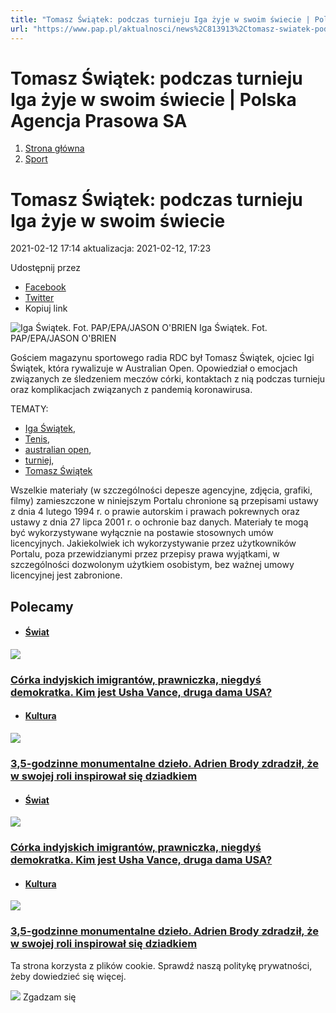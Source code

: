 ```yaml
---
title: "Tomasz Świątek: podczas turnieju Iga żyje w swoim świecie | Polska Agencja Prasowa SA"
url: "https://www.pap.pl/aktualnosci/news%2C813913%2Ctomasz-swiatek-podczas-turnieju-iga-zyje-w-swoim-swiecie.html"
---
```


# Tomasz Świątek: podczas turnieju Iga żyje w swoim świecie | Polska Agencja Prasowa SA














1. [Strona główna](/)
2. [Sport](/list-of-articles/47)









# Tomasz Świątek: podczas turnieju Iga żyje w swoim świecie









 2021\-02\-12 17:14 aktualizacja: 2021\-02\-12, 17:23 






 Udostępnij przez
 
* [Facebook](https://www.facebook.com/sharer/sharer.php?u=https://www.pap.pl/aktualnosci/news%2C813913%2Ctomasz-swiatek-podczas-turnieju-iga-zyje-w-swoim-swiecie.html)
* [Twitter](https://twitter.com/intent/tweet?url=https://www.pap.pl/aktualnosci/news%2C813913%2Ctomasz-swiatek-podczas-turnieju-iga-zyje-w-swoim-swiecie.html)
* Kopiuj link








![Iga Świątek. Fot. PAP/EPA/JASON O'BRIEN ](/sites/default/files/styles/main_image/public/202102/pap_20210210_0P0%20%281%29_0.jpg?h=87b2607d&itok=tBhfw2es)
Iga Świątek. Fot. PAP/EPA/JASON O'BRIEN 

Gościem magazynu sportowego radia RDC był Tomasz Świątek, ojciec Igi Świątek, która rywalizuje w Australian Open. Opowiedział o emocjach związanych ze śledzeniem meczów córki, kontaktach z nią podczas turnieju oraz komplikacjach związanych z pandemią koronawirusa.










TEMATY:
* [Iga Świątek](/aktualnosci/index%2C1%2C%2Ciga-swiatek.html),
* [Tenis](/aktualnosci/index%2C1%2C%2Ctenis.html),
* [australian open](/aktualnosci/index%2C1%2C14207%2Caustralian-open.html),
* [turniej](/aktualnosci/index%2C1%2C%2Cturniej.html),
* [Tomasz Świątek](/aktualnosci/index%2C1%2C%2Ctomasz-swiatek.html)







Wszelkie materiały (w szczególności depesze agencyjne, zdjęcia, grafiki, filmy) zamieszczone w niniejszym Portalu chronione są przepisami ustawy z dnia 4 lutego 1994 r. o prawie autorskim i prawach pokrewnych oraz ustawy z dnia 27 lipca 2001 r. o ochronie baz danych. Materiały te mogą być wykorzystywane wyłącznie na postawie stosownych umów licencyjnych. Jakiekolwiek ich wykorzystywanie przez użytkowników Portalu, poza przewidzianymi przez przepisy prawa wyjątkami, w szczególności dozwolonym użytkiem osobistym, bez ważnej umowy licencyjnej jest zabronione.








## Polecamy





* #### [Świat](/list-of-articles/48)

[![](/sites/default/files/styles/main_image/public/202501/pap_20250120_3F3.jpg?h=de9ae349&itok=BFKQemLl)](/aktualnosci/corka-indyjskich-imigrantow-prawniczka-niegdys-demokratka-kim-jest-usha-vance-druga)


### [Córka indyjskich imigrantów, prawniczka, niegdyś demokratka. Kim jest Usha Vance, druga dama USA?](/aktualnosci/corka-indyjskich-imigrantow-prawniczka-niegdys-demokratka-kim-jest-usha-vance-druga)
* #### [Kultura](/list-of-articles/45)

[![](/sites/default/files/styles/main_image/public/202501/pap_20250117_0NT.jpg?h=8f3c4420&itok=5T8Hk6tM)](/aktualnosci/35-godzinne-monumentalne-dzielo-adrien-brody-zdradzil-ze-w-swojej-roli-inspirowal-sie)


### [3,5\-godzinne monumentalne dzieło. Adrien Brody zdradził, że w swojej roli inspirował się dziadkiem](/aktualnosci/35-godzinne-monumentalne-dzielo-adrien-brody-zdradzil-ze-w-swojej-roli-inspirowal-sie)




























* #### [Świat](/list-of-articles/48)

[![](/sites/default/files/styles/main_image/public/202501/pap_20250120_3F3.jpg?h=de9ae349&itok=BFKQemLl)](/aktualnosci/corka-indyjskich-imigrantow-prawniczka-niegdys-demokratka-kim-jest-usha-vance-druga)


### [Córka indyjskich imigrantów, prawniczka, niegdyś demokratka. Kim jest Usha Vance, druga dama USA?](/aktualnosci/corka-indyjskich-imigrantow-prawniczka-niegdys-demokratka-kim-jest-usha-vance-druga)
* #### [Kultura](/list-of-articles/45)

[![](/sites/default/files/styles/main_image/public/202501/pap_20250117_0NT.jpg?h=8f3c4420&itok=5T8Hk6tM)](/aktualnosci/35-godzinne-monumentalne-dzielo-adrien-brody-zdradzil-ze-w-swojej-roli-inspirowal-sie)


### [3,5\-godzinne monumentalne dzieło. Adrien Brody zdradził, że w swojej roli inspirował się dziadkiem](/aktualnosci/35-godzinne-monumentalne-dzielo-adrien-brody-zdradzil-ze-w-swojej-roli-inspirowal-sie)




 Ta strona korzysta z plików cookie. Sprawdź naszą politykę prywatności, żeby dowiedzieć się więcej.
 

![](/themes/pap/assets/images/ok.png) Zgadzam się
 






